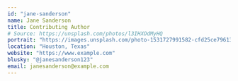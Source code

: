 ```yaml
---
id: "jane-sanderson"
name: Jane Sanderson
title: Contributing Author
# Source: https://unsplash.com/photos/l3IHXOdMyHQ
portrait: "https://images.unsplash.com/photo-1531727991582-cfd25ce79613?ixlib=rb-4.0.3&ixid=M3wxMjA3fDB8MHxwaG90by1wYWdlfHx8fGVufDB8fHx8fA%3D%3D&auto=format&fit=crop&w=512&h=512&q=80"
location: "Houston, Texas"
website: "https://www.example.com"
blusky: "@janesanderson123"
email: janesanderson@example.com
---
```

